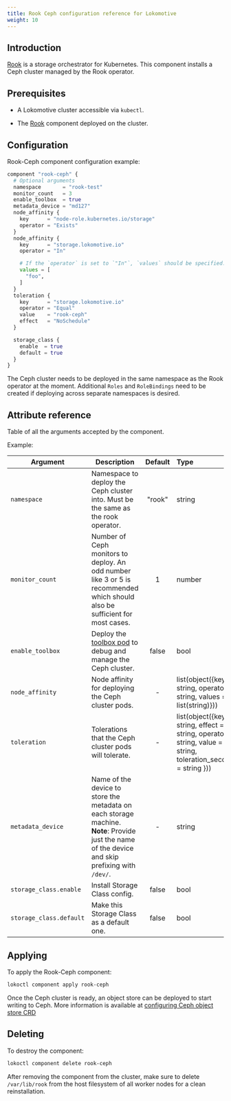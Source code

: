 ```yaml
---
title: Rook Ceph configuration reference for Lokomotive
weight: 10
---
```


## Introduction

[Rook](https://rook.io/) is a storage orchestrator for Kubernetes. This component installs a Ceph
cluster managed by the Rook operator.

## Prerequisites

* A Lokomotive cluster accessible via `kubectl`.

* The [Rook](rook.md) component deployed on the cluster.

## Configuration

Rook-Ceph component configuration example:

```tf
component "rook-ceph" {
  # Optional arguments
  namespace       = "rook-test"
  monitor_count   = 3
  enable_toolbox  = true
  metadata_device = "md127"
  node_affinity {
    key      = "node-role.kubernetes.io/storage"
    operator = "Exists"
  }
  node_affinity {
    key      = "storage.lokomotive.io"
    operator = "In"

    # If the `operator` is set to `"In"`, `values` should be specified.
    values = [
      "foo",
    ]
  }
  toleration {
    key      = "storage.lokomotive.io"
    operator = "Equal"
    value    = "rook-ceph"
    effect   = "NoSchedule"
  }

  storage_class {
    enable  = true
    default = true
  }
}

```

The Ceph cluster needs to be deployed in the same namespace as the Rook operator at the moment.
Additional `Roles` and `RoleBindings` need to be created if deploying across separate namespaces is
desired.

## Attribute reference

Table of all the arguments accepted by the component.

Example:

| Argument                | Description                                                                                                                                      | Default | Type                                                                                                           | Required |
|-------------------------|--------------------------------------------------------------------------------------------------------------------------------------------------|:-------:|:---------------------------------------------------------------------------------------------------------------|:--------:|
| `namespace`             | Namespace to deploy the Ceph cluster into. Must be the same as the rook operator.                                                                | "rook"  | string                                                                                                         |  false   |
| `monitor_count`         | Number of Ceph monitors to deploy. An odd number like 3 or 5 is recommended which should also be sufficient for most cases.                      |    1    | number                                                                                                         |  false   |
| `enable_toolbox`        | Deploy the [toolbox pod](https://rook.io/docs/rook/master/ceph-toolbox.html) to debug and manage the Ceph cluster.                               | false   | bool                                                                                                           |  false   |
| `node_affinity`         | Node affinity for deploying the Ceph cluster pods.                                                                                               |    -    | list(object({key = string, operator = string, values = list(string)}))                                         |  false   |
| `toleration`            | Tolerations that the Ceph cluster pods will tolerate.                                                                                            |    -    | list(object({key = string, effect = string, operator = string, value = string, toleration_seconds = string })) |  false   |
| `metadata_device`       | Name of the device to store the metadata on each storage machine. **Note**: Provide just the name of the device and skip prefixing with `/dev/`. |    -    | string                                                                                                         |  false   |
| `storage_class.enable`  | Install Storage Class config.                                                                                                                    |  false  | bool                                                                                                           |  false   |
| `storage_class.default` | Make this Storage Class as a default one.                                                                                                        |  false  | bool                                                                                                           |  false   |

## Applying

To apply the Rook-Ceph component:

```bash
lokoctl component apply rook-ceph
```

Once the Ceph cluster is ready, an object store can be deployed to start writing to Ceph.
More information is available at [configuring Ceph object store CRD](https://rook.io/docs/rook/v1.2/ceph-object-store-crd.html)

## Deleting

To destroy the component:

```bash
lokoctl component delete rook-ceph
```

After removing the component from the cluster, make sure to delete `/var/lib/rook` from the host
filesystem of all worker nodes for a clean reinstallation.
